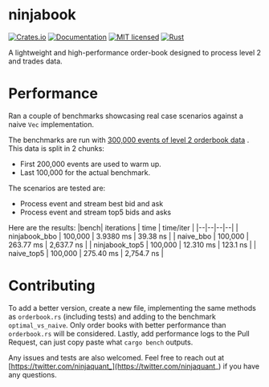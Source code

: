 
# ninjabook

[![Crates.io][crates-badge]][crates-url]
[![Documentation][doc-badge]][doc-url]
[![MIT licensed][mit-badge]][mit-url]
[![Rust][rust-badge]][rust-url]

[crates-badge]: https://img.shields.io/crates/v/ninjabook.svg
[crates-url]: https://crates.io/crates/ninjabook
[mit-badge]: https://img.shields.io/badge/license-MIT-blue.svg
[mit-url]: https://github.com/ninja-quant/ninjabook/blob/main/LICENSE
[doc-badge]: https://docs.rs/ninjabook/badge.svg
[doc-url]: https://docs.rs/ninjabook
[rust-badge]: https://shields.io/badge/rust-1.77.2%2B-blue.svg
[rust-url]: https://github.com/ninja-quant/ninjabook

A lightweight and high-performance order-book designed to process level 2 and trades data.

# Performance
Ran a couple of benchmarks showcasing real case scenarios against a naive `Vec` implementation.

The benchmarks are run with [300,000 events of level 2 orderbook data](https://github.com/ninja-quant/ninjabook/blob/main/data/norm_book_data_300k.csv) . This data is split in 2 chunks:
- First 200,000 events are used to warm up.
- Last 100,000 for the actual benchmark.

The scenarios are tested are:
- Process event and stream best bid and ask
- Process event and stream top5 bids and asks

Here are the results:
|bench| iterations | time | time/iter |
|--|--|--|--|
| ninjabook_bbo | 100,000 | 3.9380 ms | 39.38 ns | 
| naive_bbo | 100,000 | 263.77 ms | 2,637.7 ns | 
| ninjabook_top5 | 100,000 | 12.310 ms | 123.1 ns | 
| naive_top5 | 100,000 | 275.40 ms | 2,754.7 ns | 

# Contributing
To add a better version, create a new file, implementing the same methods as `orderbook.rs` (including tests) and adding to the benchmark `optimal_vs_naive`. Only order books with better performance than `orderbook.rs` will be considered. Lastly, add performance logs to the Pull Request, can just copy paste what `cargo bench` outputs.


Any issues and tests are also welcomed. Feel free to reach out at  [https://twitter.com/ninjaquant_](https://twitter.com/ninjaquant_) if you have any questions.
